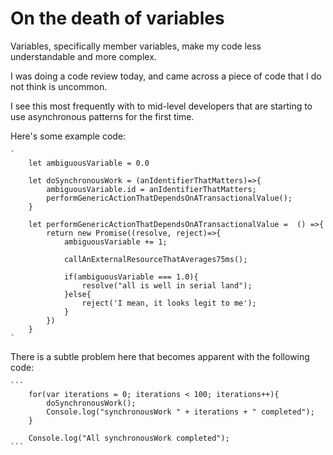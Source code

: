 # On the death of variables

Variables, specifically member variables, make my code less understandable and more complex.

I was doing a code review today, and came across a piece of code that I do not think is uncommon.

I see this most frequently with to mid-level developers that are starting to use asynchronous patterns for the first time.

Here's some example code:

    `
        let ambiguousVariable = 0.0

        let doSynchronousWork = (anIdentifierThatMatters)=>{
            ambiguousVariable.id = anIdentifierThatMatters;
            performGenericActionThatDependsOnATransactionalValue();
        }

        let performGenericActionThatDependsOnATransactionalValue =  () =>{
            return new Promise((resolve, reject)=>{
                ambiguousVariable += 1;

                callAnExternalResourceThatAverages75ms();

                if(ambiguousVariable === 1.0){
                    resolve("all is well in serial land");
                }else{
                    reject('I mean, it looks legit to me');
                }
            })
        }
    `

There is a subtle problem here that becomes apparent with the following code:

    ```
        for(var iterations = 0; iterations < 100; iterations++){
            doSynchronousWork();
            Console.log("synchronousWork " + iterations + " completed");
        }

        Console.log("All synchronousWork completed");
    ```

    